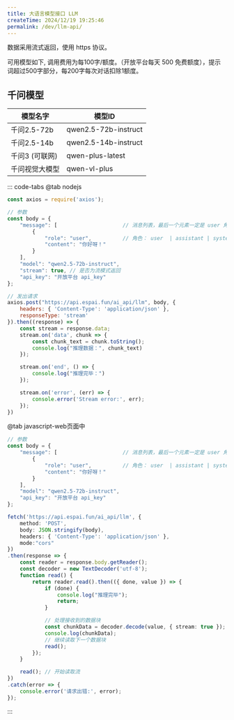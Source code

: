 ```yaml
---
title: 大语言模型接口 LLM
createTime: 2024/12/19 19:25:46
permalink: /dev/llm-api/
---
```


数据采用流式返回，使用 https 协议。

可用模型如下, 调用费用为每100字/额度。（开放平台每天 500 免费额度），提示词超过500字部分，每200字每次对话扣除1额度。

## 千问模型
| 模型名字       | 模型ID               |
| -------------- | -------------------- |
| 千问2.5-72b    | qwen2.5-72b-instruct |
| 千问2.5-14b    | qwen2.5-14b-instruct |
| 千问3 (可联网) | qwen-plus-latest     |
| 千问视觉大模型 | qwen-vl-plus         |


<!-- ## 豆包模型 & DS模型
| 模型名字                  | 模型ID                  |
| ------------------------- | ----------------------- |
| Doubao-lite-4k            | ep-20250215214941-l969g |
| DeepSeek-R1               | ep-20250214173250-dxmgk |
| Doubao-pro-32k            | ep-20250214173702-c78m6 |
| Doubao-1.5-pro-256k       | ep-20250218153720-6gctb |
| Doubao-1.5-vision-pro-32k | ep-20250218153813-g2tlb |
 -->

::: code-tabs
@tab nodejs
```js
const axios = require('axios');

// 参数
const body = {
    "message": [                     // 消息列表，最后一个元素一定是 user 角色
        {
            "role": "user",          // 角色： user  | assistant | system
            "content": "你好呀！"
        }
    ], 
    "model": "qwen2.5-72b-instruct",
    "stream": true, // 是否为流模式返回
    "api_key": "开放平台 api_key"
};

// 发出请求
axios.post("https://api.espai.fun/ai_api/llm", body, {
    headers: { 'Content-Type': 'application/json' },
    responseType: 'stream'
}).then((response) => { 
    const stream = response.data;
    stream.on('data', chunk => {
        const chunk_text = chunk.toString();
        console.log("推理数据：", chunk_text)
    });

    stream.on('end', () => {
        console.log("推理完毕：")
    });

    stream.on('error', (err) => { 
        console.error('Stream error:', err); 
    });
})
```



@tab javascript-web页面中
```ts
// 参数
const body = {
    "message": [                     // 消息列表，最后一个元素一定是 user 角色
        {
            "role": "user",          // 角色： user  | assistant | system
            "content": "你好呀！"
        }
    ],
    "model": "qwen2.5-72b-instruct",
    "api_key": "开放平台 api_key"
};

fetch('https://api.espai.fun/ai_api/llm', {
    method: 'POST',
    body: JSON.stringify(body),
    headers: { 'Content-Type': 'application/json' },
    mode:"cors"
})
.then(response => {
    const reader = response.body.getReader();
    const decoder = new TextDecoder('utf-8');
    function read() {
        return reader.read().then(({ done, value }) => {
            if (done) { 
                console.log("推理完毕"); 
                return;
            }

            // 处理接收到的数据块
            const chunkData = decoder.decode(value, { stream: true });
            console.log(chunkData); 
            // 继续读取下一个数据块
            read();
        });
    }

    read(); // 开始读取流
})
.catch(error => {
    console.error('请求出错:', error); 
});

```
:::